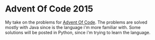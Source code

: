 # Advent Of Code 2015
My take on the problems for [Advent Of Code](http://adventofcode.com/). The problems are solved mostly with Java since is the language i'm more familiar with. Some solutions will be posted in Python, since i'm trying to learn the language.
